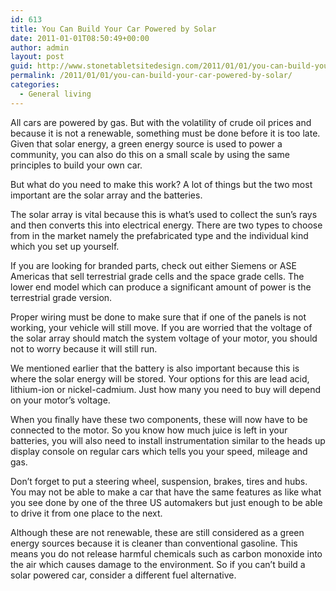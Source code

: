 ```yaml
---
id: 613
title: You Can Build Your Car Powered by Solar
date: 2011-01-01T08:50:49+00:00
author: admin
layout: post
guid: http://www.stonetabletsitedesign.com/2011/01/01/you-can-build-your-car-powered-by-solar/
permalink: /2011/01/01/you-can-build-your-car-powered-by-solar/
categories:
  - General living
---
```

All cars are powered by gas. But with the volatility of crude oil prices and because it is not a renewable, something must be done before it is too late. Given that solar energy, a green energy source is used to power a community, you can also do this on a small scale by using the same principles to build your own car.

But what do you need to make this work? A lot of things but the two most important are the solar array and the batteries. 

The solar array is vital because this is what’s used to collect the sun’s rays and then converts this into electrical energy. There are two types to choose from in the market namely the prefabricated type and the individual kind which you set up yourself. 

If you are looking for branded parts, check out either Siemens or ASE Americas that sell terrestrial grade cells and the space grade cells. The lower end model which can produce a significant amount of power is the terrestrial grade version. 

Proper wiring must be done to make sure that if one of the panels is not working, your vehicle will still move. If you are worried that the voltage of the solar array should match the system voltage of your motor, you should not to worry because it will still run. 

We mentioned earlier that the battery is also important because this is where the solar energy will be stored. Your options for this are lead acid, lithium-ion or nickel-cadmium. Just how many you need to buy will depend on your motor’s voltage. 

When you finally have these two components, these will now have to be connected to the motor. So you know how much juice is left in your batteries, you will also need to install instrumentation similar to the heads up display console on regular cars which tells you your speed, mileage and gas. 

Don’t forget to put a steering wheel, suspension, brakes, tires and hubs. You may not be able to make a car that have the same features as like what you see done by one of the three US automakers but just enough to be able to drive it from one place to the next. 

Although these are not renewable, these are still considered as a green energy sources because it is cleaner than conventional gasoline. This means you do not release harmful chemicals such as carbon monoxide into the air which causes damage to the environment. So if you can’t build a solar powered car, consider a different fuel alternative.